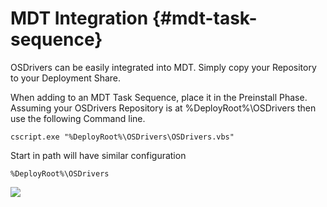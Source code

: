 # MDT Integration {#mdt-task-sequence}

OSDrivers can be easily integrated into MDT.  Simply copy your Repository to your Deployment Share.

When adding to an MDT Task Sequence, place it in the Preinstall Phase. Assuming your OSDrivers Repository is at %DeployRoot%\OSDrivers then use the following Command line.

```
cscript.exe "%DeployRoot%\OSDrivers\OSDrivers.vbs"
```

Start in path will have similar configuration

```
%DeployRoot%\OSDrivers
```

![](https://www.osdeploy.com/assets/2018-02-05_13-18-35.png)


